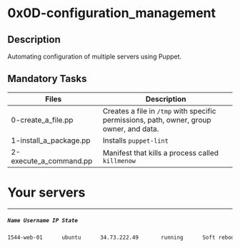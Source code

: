 # 0x0D-configuration_management

## Description

Automating configuration of multiple servers using Puppet.

## Mandatory Tasks

| Files | Description |
| ----- | ----------- |
| 0-create_a_file.pp | Creates a file in `/tmp` with specific permissions, path, owner, group owner, and data. |
| 1-install_a_package.pp | Installs `puppet-lint` |
| 2-execute_a_command.pp | Manifest that kills a process called `killmenow` |

# Your servers
---
##### `Name Username IP State`

```sh
1544-web-01	     ubuntu	     34.73.222.49	    running	     Soft reboot	    Hard reboot	     Ask a new server
```
